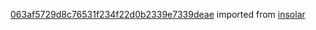 [063af5729d8c76531f234f22d0b2339e7339deae](https://github.com/insolar/insolar/commit/063af5729d8c76531f234f22d0b2339e7339deae) imported from [insolar](https://github.com/insolar/insolar)

